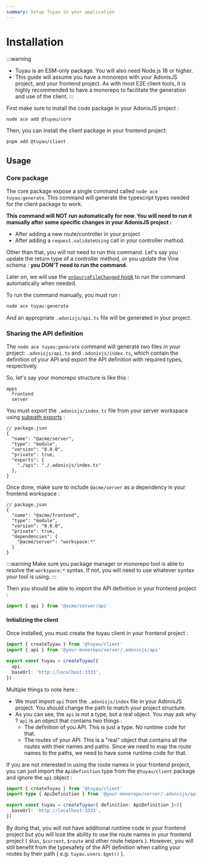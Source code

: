 ```yaml
---
summary: Setup Tuyau in your application
---
```


# Installation

:::warning
- Tuyau is an ESM-only package. You will also need Node.js 18 or higher.
- This guide will assume you have a monorepo with your AdonisJS project, and your frontend project. As with most E2E client tools, it is highly recommended to have a monorepo to facilitate the generation and use of the client.
:::

First make sure to install the code package in your AdonisJS project : 

```bash
node ace add @tuyau/core
```

Then, you can install the client package in your frontend project:

```bash
pnpm add @tuyau/client
```

## Usage

### Core package

The core package expose a single command called `node ace tuyau:generate`. This command will generate the typescript types needed for the client package to work.

**This command will NOT run automatically for now. You will need to run it manually after some specific changes in your AdonisJS project :**

- After adding a new route/controller in your project
- After adding a `request.validateUsing` call in your controller method.

Other than that, you will not need to run this command. Let's say you update the return type of a controller method, or you update the Vine schema : **you DON'T need to run the command.**

Later on, we will use the [`onSourceFileChanged` hook](https://docs.adonisjs.com/guides/experimental-assembler-hooks#onsourcefilechanged) to run the command automatically when needed.

To run the command manually, you must run :

```bash
node ace tuyau:generate
```

And an appropriate `.adonisjs/api.ts` file will be generated in your project.

### Sharing the API definition

The `node ace tuyau:generate` command will generate two files in your project: `.adonisjs/api.ts` and `.adonisjs/index.ts`, which contain the definition of your API and export the API definition with required types, respectively.

So, let's say your monorepo structure is like this :

```
apps
  frontend
  server
```

You must export the `.adonisjs/index.ts` file from your server workspace using [subpath exports](https://nodejs.org/api/packages.html#subpath-exports) : 

```jsonc
// package.json
{
  "name": "@acme/server",
  "type": "module",
  "version": "0.0.0",
  "private": true,
  "exports": {
    "./api": "./.adonisjs/index.ts"
  },
}
```

Once done, make sure to include `@acme/server` as a dependency in your frontend workspace :

```jsonc
// package.json
{
  "name": "@acme/frontend",
  "type": "module",
  "version": "0.0.0",
  "private": true,
  "dependencies": {
    "@acme/server": "workspace:*"
  }
}
```

:::warning
Make sure you package manager or monorepo tool is able to resolve the `workspace:*` syntax. If not, you will need to use whatever syntax your tool is using.
:::

Then you should be able to import the API definition in your frontend project :

```ts
import { api } from '@acme/server/api'
```

#### Initializing the client

Once installed, you must create the tuyau client in your frontend project : 

```ts
import { createTuyau } from '@tuyau/client'
import { api } from '@your-monorepo/server/.adonisjs/api'

export const tuyau = createTuyau({
  api,
  baseUrl: 'http://localhost:3333',
})
```

Multiple things to note here :

- We must import `api` from the `.adonisjs/index` file in your AdonisJS project. You should change the path to match your project structure.
- As you can see, the `api` is not a type, but a real object. You may ask why ? `api` is an object that contains two things :
  - The definition of you API. This is just a type. No runtime code for that.
  - The routes of your API. This is a "real" object that contains all the routes with their names and paths. Since we need to map the route names to the paths, we need to have some runtime code for that.

If you are not interested in using the route names in your frontend project, you can just import the `ApiDefinition` type from the `@tuyau/client` package and ignore the `api` object :

```ts
import { createTuyau } from '@tuyau/client'
import type { ApiDefinition } from '@your-monorepo/server/.adonisjs/api'

export const tuyau = createTuyau<{ definition: ApiDefinition }>({
  baseUrl: 'http://localhost:3333',
})
```

By doing that, you will not have additional runtime code in your frontend project but you will lose the ability to use the route names in your frontend project ( `$has`, `$current`, `$route` and other route helpers ). However, you will still benefit from the typesafety of the API definition when calling your routes by their path ( e.g. `tuyau.users.$get()` ).

